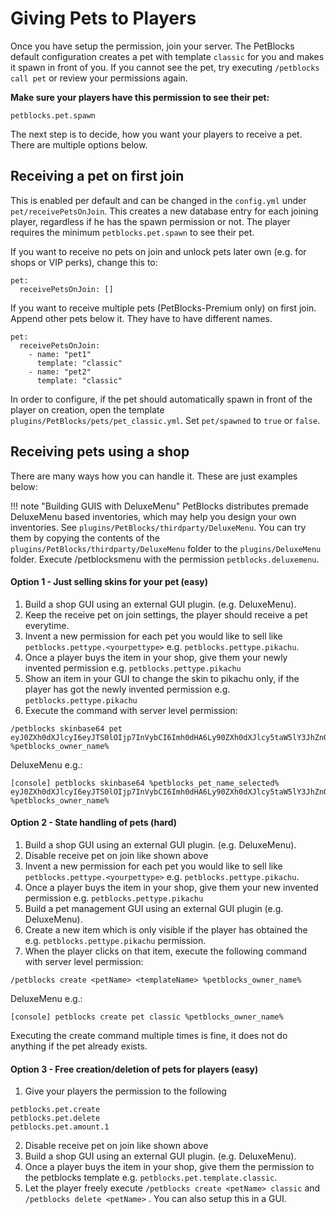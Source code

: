 # Giving Pets to Players

Once you have setup the permission, join your server. The PetBlocks default configuration creates a pet
with template ``classic`` for you and makes it spawn in front of you. If you cannot see the pet, try executing ``/petblocks call pet`` or review your permissions again.


**Make sure your players have this permission to see their pet:**
```
petblocks.pet.spawn
```

The next step is to decide, how you want your players to receive a pet. There are multiple options below.

## Receiving a pet on first join

This is enabled per default and can be changed in the ``config.yml`` under ``pet/receivePetsOnJoin``. This creates a new database entry for each joining player, regardless if he has the spawn permission or not.
The player requires the minimum ``petblocks.pet.spawn`` to see their pet.

If you want to receive no pets on join and unlock pets later own (e.g. for shops or VIP perks), change this to: 

```
pet:
  receivePetsOnJoin: []
```

If you want to receive multiple pets (PetBlocks-Premium only) on first join. Append other pets below it. They have to have different names.

```
pet:
  receivePetsOnJoin:
    - name: "pet1"
      template: "classic"
    - name: "pet2"
      template: "classic"      
```

In order to configure, if the pet should automatically spawn in front of the player on creation, open the template 
``plugins/PetBlocks/pets/pet_classic.yml``. Set ``pet/spawned`` to ``true`` or ``false``.


## Receiving pets using a shop

There are many ways how you can handle it. These are just examples below:

!!! note "Building GUIS with DeluxeMenu"
    PetBlocks distributes premade DeluxeMenu based inventories, which may help you design your own inventories. See ``plugins/PetBlocks/thirdparty/DeluxeMenu``.
    You can try them by copying the contents of the ``plugins/PetBlocks/thirdparty/DeluxeMenu`` folder to the ``plugins/DeluxeMenu`` folder. Execute /petblocksmenu
    with the permission ``petblocks.deluxemenu``.
      

#### Option 1 - Just selling skins for your pet (easy)

1. Build a shop GUI using an external GUI plugin. (e.g. DeluxeMenu).
2. Keep the receive pet on join settings, the player should receive a pet everytime. 
3. Invent a new permission for each pet you would like to sell like ``petblocks.pettype.<yourpettype>`` e.g. ``petblocks.pettype.pikachu``.
4. Once a player buys the item in your shop, give them your newly invented permission e.g. ``petblocks.pettype.pikachu``
5. Show an item in your GUI to change the skin to pikachu only, if the player has got the newly invented permission e.g. ``petblocks.pettype.pikachu``
6. Execute the command with server level permission:


```
/petblocks skinbase64 pet eyJ0ZXh0dXJlcyI6eyJTS0lOIjp7InVybCI6Imh0dHA6Ly90ZXh0dXJlcy5taW5lY3JhZnQubmV0L3RleHR1cmUvOTdlYmNlZjQ2ODNjZGI3MTYzZTk2OWU0ZTIyNjlmMzY3M2E1ZDVlNmI3OGUwNmZhZWU0NWJjZjdjNDljMzk3In19fQ== %petblocks_owner_name%
```

DeluxeMenu e.g.:
```
[console] petblocks skinbase64 %petblocks_pet_name_selected% eyJ0ZXh0dXJlcyI6eyJTS0lOIjp7InVybCI6Imh0dHA6Ly90ZXh0dXJlcy5taW5lY3JhZnQubmV0L3RleHR1cmUvOTdlYmNlZjQ2ODNjZGI3MTYzZTk2OWU0ZTIyNjlmMzY3M2E1ZDVlNmI3OGUwNmZhZWU0NWJjZjdjNDljMzk3In19fQ== %petblocks_owner_name%
```

#### Option 2 - State handling of pets (hard)

1. Build a shop GUI using an external GUI plugin. (e.g. DeluxeMenu).
2. Disable receive pet on join like shown above
3. Invent a new permission for each pet you would like to sell like ``petblocks.pettype.<yourpettype>`` e.g. ``petblocks.pettype.pikachu``. 
4. Once a player buys the item in your shop, give them your new invented permission e.g. ``petblocks.pettype.pikachu``
5. Build a pet management GUI using an external GUI plugin (e.g. DeluxeMenu).
6. Create a new item which is only visible if the player has obtained the e.g. ``petblocks.pettype.pikachu`` permission.
7. When the player clicks on that item, execute the following command with server level permission:

```
/petblocks create <petName> <templateName> %petblocks_owner_name%
```

DeluxeMenu e.g.:

```
[console] petblocks create pet classic %petblocks_owner_name%
```

Executing the create command multiple times is fine, it does not do anything if the pet already exists.

#### Option 3 - Free creation/deletion of pets for players (easy)

1. Give your players the permission to the following

```
petblocks.pet.create
petblocks.pet.delete
petblocks.pet.amount.1
```

2. Disable receive pet on join like shown above
3. Build a shop GUI using an external GUI plugin. (e.g. DeluxeMenu).
4. Once a player buys the item in your shop, give them the permission to the petblocks template e.g. ``petblocks.pet.template.classic``.
5. Let the player freely execute ``/petblocks create <petName> classic`` and  ``/petblocks delete <petName>`` . You can also setup this in a GUI.





